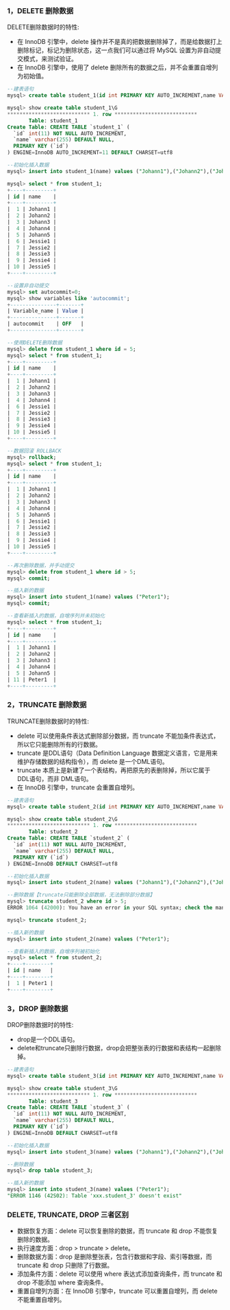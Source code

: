 ### 1，DELETE 删除数据
DELETE删除数据时的特性:
* 在 InnoDB 引擎中，delete 操作并不是真的把数据删除掉了，而是给数据打上删除标记，标记为删除状态，这一点我们可以通过将 MySQL 设置为非自动提交模式，来测试验证。
* 在 InnoDB 引擎中，使用了 delete 删除所有的数据之后，并不会重置自增列为初始值。

```sql
--建表语句
mysql> create table student_1(id int PRIMARY KEY AUTO_INCREMENT,name VARCHAR(255));

mysql> show create table student_1\G
*************************** 1. row ***************************
       Table: student_1
Create Table: CREATE TABLE `student_1` (
  `id` int(11) NOT NULL AUTO_INCREMENT,
  `name` varchar(255) DEFAULT NULL,
  PRIMARY KEY (`id`)
) ENGINE=InnoDB AUTO_INCREMENT=11 DEFAULT CHARSET=utf8

--初始化插入数据
mysql> insert into student_1(name) values ("Johann1"),("Johann2"),("Johann3"),("Johann4"),("Johann5"),("Jessie1"),("Jessie2"),("Jessie3"),("Jessie4"),("Jessie5");

mysql> select * from student_1;
+----+---------+
| id | name    |
+----+---------+
|  1 | Johann1 |
|  2 | Johann2 |
|  3 | Johann3 |
|  4 | Johann4 |
|  5 | Johann5 |
|  6 | Jessie1 |
|  7 | Jessie2 |
|  8 | Jessie3 |
|  9 | Jessie4 |
| 10 | Jessie5 |
+----+---------+

--设置非自动提交
mysql> set autocommit=0;
mysql> show variables like 'autocommit';
+---------------+-------+
| Variable_name | Value |
+---------------+-------+
| autocommit    | OFF   |
+---------------+-------+

--使用DELETE删除数据
mysql> delete from student_1 where id = 5;
mysql> select * from student_1;
+----+---------+
| id | name    |
+----+---------+
|  1 | Johann1 |
|  2 | Johann2 |
|  3 | Johann3 |
|  4 | Johann4 |
|  6 | Jessie1 |
|  7 | Jessie2 |
|  8 | Jessie3 |
|  9 | Jessie4 |
| 10 | Jessie5 |
+----+---------+

--数据回滚 ROLLBACK
mysql> rollback;
mysql> select * from student_1;
+----+---------+
| id | name    |
+----+---------+
|  1 | Johann1 |
|  2 | Johann2 |
|  3 | Johann3 |
|  4 | Johann4 |
|  5 | Johann5 |
|  6 | Jessie1 |
|  7 | Jessie2 |
|  8 | Jessie3 |
|  9 | Jessie4 |
| 10 | Jessie5 |
+----+---------+

--再次删除数据，并手动提交
mysql> delete from student_1 where id > 5;
mysql> commit;

--插入新的数据
mysql> insert into student_1(name) values ("Peter1");
mysql> commit;

--查看新插入的数据，自增序列并未初始化
mysql> select * from student_1;
+----+---------+
| id | name    |
+----+---------+
|  1 | Johann1 |
|  2 | Johann2 |
|  3 | Johann3 |
|  4 | Johann4 |
|  5 | Johann5 |
| 11 | Peter1  |
+----+---------+
```

### 2，TRUNCATE 删除数据
TRUNCATE删除数据时的特性:
* delete 可以使用条件表达式删除部分数据，而 truncate 不能加条件表达式，所以它只能删除所有的行数据。
* truncate 是DDL语句（Data Definition Language 数据定义语言，它是用来维护存储数据的结构指令），而 delete 是一个DML语句。
* truncate 本质上是新建了一个表结构，再把原先的表删除掉，所以它属于 DDL语句，而非 DML语句。
* 在 InnoDB 引擎中，truncate 会重置自增列。

```sql
--建表语句
mysql> create table student_2(id int PRIMARY KEY AUTO_INCREMENT,name VARCHAR(255));

mysql> show create table student_2\G
*************************** 1. row ***************************
       Table: student_2
Create Table: CREATE TABLE `student_2` (
  `id` int(11) NOT NULL AUTO_INCREMENT,
  `name` varchar(255) DEFAULT NULL,
  PRIMARY KEY (`id`)
) ENGINE=InnoDB DEFAULT CHARSET=utf8

--初始化插入数据
mysql> insert into student_2(name) values ("Johann1"),("Johann2"),("Johann3"),("Johann4"),("Johann5"),("Jessie1"),("Jessie2"),("Jessie3"),("Jessie4"),("Jessie5");

--删除数据【truncate只能删除全部数据，无法删除部分数据】
mysql> truncate student_2 where id > 5;
ERROR 1064 (42000): You have an error in your SQL syntax; check the manual that corresponds to your MySQL server version for the right syntax to use near 'where id > 5' at line 1

mysql> truncate student_2;

--插入新的数据
mysql> insert into student_2(name) values ("Peter1");

--查看新插入的数据，自增序列被初始化
mysql> select * from student_2;
+----+--------+
| id | name   |
+----+--------+
|  1 | Peter1 |
+----+--------+
```

### 3，DROP 删除数据
DROP删除数据时的特性:
* drop是一个DDL语句。
* delete和truncate只删除行数据，drop会把整张表的行数据和表结构一起删除掉。

```sql
--建表语句
mysql> create table student_3(id int PRIMARY KEY AUTO_INCREMENT,name VARCHAR(255));

mysql> show create table student_3\G
*************************** 1. row ***************************
       Table: student_3
Create Table: CREATE TABLE `student_3` (
  `id` int(11) NOT NULL AUTO_INCREMENT,
  `name` varchar(255) DEFAULT NULL,
  PRIMARY KEY (`id`)
) ENGINE=InnoDB DEFAULT CHARSET=utf8

--初始化插入数据
mysql> insert into student_3(name) values ("Johann1"),("Johann2"),("Johann3"),("Johann4"),("Johann5"),("Jessie1"),("Jessie2"),("Jessie3"),("Jessie4"),("Jessie5");

--删除数据
mysql> drop table student_3;

--插入新的数据
mysql> insert into student_3(name) values ("Peter1");
"ERROR 1146 (42S02): Table 'xxx.student_3' doesn't exist"
```

### DELETE, TRUNCATE, DROP 三者区别
* 数据恢复方面：delete 可以恢复删除的数据，而 truncate 和 drop 不能恢复删除的数据。
* 执行速度方面：drop > truncate > delete。
* 删除数据方面：drop 是删除整张表，包含行数据和字段、索引等数据，而 truncate 和 drop 只删除了行数据。
* 添加条件方面：delete 可以使用 where 表达式添加查询条件，而 truncate 和 drop 不能添加 where 查询条件。
* 重置自增列方面：在 InnoDB 引擎中，truncate 可以重置自增列，而 delete 不能重置自增列。